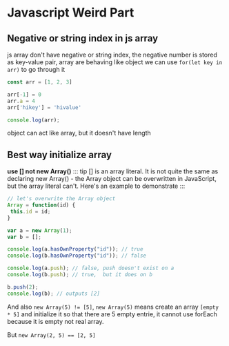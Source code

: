 # Javascript Weird Part 

## Negative or string index in js array
js array don't have negative or string index, the negative number is stored as key-value pair, array are behaving like object we can use `for(let key in arr)` to go through it

```js
const arr = [1, 2, 3]

arr[-1] = 0
arr.a = 4
arr['hikey'] = 'hivalue'

console.log(arr);
```

object can act like array, but it doesn't have length

## Best way initialize array
**use [] not new Array()**
::: tip
[] is an array literal. It is not quite the same as declaring new Array() - the Array object can be overwritten in JavaScript, but the array literal can't. Here's an example to demonstrate
:::

```js
// let's overwrite the Array object
Array = function(id) {
 this.id = id;
}

var a = new Array(1);
var b = [];

console.log(a.hasOwnProperty("id")); // true
console.log(b.hasOwnProperty("id")); // false

console.log(a.push); // false, push doesn't exist on a
console.log(b.push); // true,  but it does on b

b.push(2);
console.log(b); // outputs [2]
```

And also `new Array(5) != [5]`, `new Array(5)` means create an array `[empty * 5]` and initialize it so that there are 5 empty entrie, it cannot use forEach because it is empty not real array.

But `new Array(2, 5) == [2, 5]`

